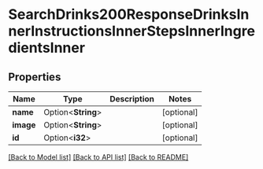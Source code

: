 # SearchDrinks200ResponseDrinksInnerInstructionsInnerStepsInnerIngredientsInner

## Properties

Name | Type | Description | Notes
------------ | ------------- | ------------- | -------------
**name** | Option<**String**> |  | [optional]
**image** | Option<**String**> |  | [optional]
**id** | Option<**i32**> |  | [optional]

[[Back to Model list]](../README.md#documentation-for-models) [[Back to API list]](../README.md#documentation-for-api-endpoints) [[Back to README]](../README.md)


